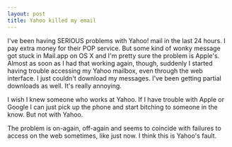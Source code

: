 ```yaml
---
layout: post
title: Yahoo killed my email 
---
```



I've been having SERIOUS problems with Yahoo! mail in the last 24 hours. I pay extra money for their POP service. But some kind of wonky message got stuck in Mail.app on OS X and I'm pretty sure the problem is Apple's. Almost as soon as I had that working again, though, suddenly I started having trouble accessing my Yahoo mailbox, even through the web interface. I just couldn't download my messages. I've been getting partial downloads as well. It's really annoying. 

I wish I knew someone who works at Yahoo. If I have trouble with Apple or Google I can just pick up the phone and start bitching to someone in the know. But not with Yahoo. 

The problem is on-again, off-again and seems to coincide with failures to access on the web sometimes, like just now. I think this is Yahoo's fault.

